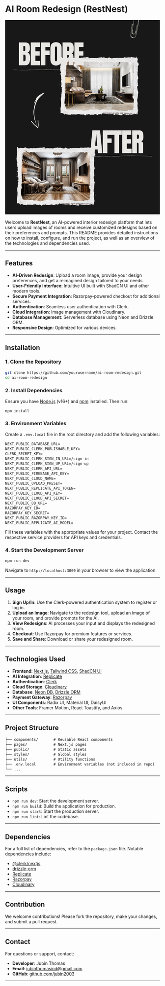 # AI Room Redesign (RestNest)

![RestNest](public/before-after.png)

Welcome to **RestNest**, an AI-powered interior redesign platform that lets users upload images of rooms and receive customized redesigns based on their preferences and prompts. This README provides detailed instructions on how to install, configure, and run the project, as well as an overview of the technologies and dependencies used.

---

## Features

- **AI-Driven Redesign**: Upload a room image, provide your design preferences, and get a reimagined design tailored to your needs.
- **User-Friendly Interface**: Intuitive UI built with ShadCN UI and other modern tools.
- **Secure Payment Integration**: Razorpay-powered checkout for additional services.
- **Authentication**: Seamless user authentication with Clerk.
- **Cloud Integration**: Image management with Cloudinary.
- **Database Management**: Serverless database using Neon and Drizzle ORM.
- **Responsive Design**: Optimized for various devices.

---

## Installation

### 1. Clone the Repository

```bash
git clone https://github.com/yourusername/ai-room-redesign.git
cd ai-room-redesign
```

### 2. Install Dependencies

Ensure you have [Node.js](https://nodejs.org/) (v16+) and [npm](https://www.npmjs.com/) installed. Then run:

```bash
npm install
```

### 3. Environment Variables

Create a `.env.local` file in the root directory and add the following variables:

```env
NEXT_PUBLIC_DATABASE_URL=
NEXT_PUBLIC_CLERK_PUBLISHABLE_KEY=
CLERK_SECRET_KEY=
NEXT_PUBLIC_CLERK_SIGN_IN_URL=/sign-in
NEXT_PUBLIC_CLERK_SIGN_UP_URL=/sign-up
NEXT_PUBLIC_CLERK_API_URL=
NEXT_PUBLIC_FIREBASE_API_KEY=
NEXT_PUBLIC_CLOUD_NAME=
NEXT_PUBLIC_UPLOAD_PRESET=
NEXT_PUBLIC_REPLICATE_API_TOKEN=
NEXT_PUBLIC_CLOUD_API_KEY=
NEXT_PUBLIC_CLOUD_API_SECRET=
NEXT_PUBLIC_DB_URL=
RAZORPAY_KEY_ID=
RAZORPAY_KEY_SECRET=
NEXT_PUBLIC_RAZORPAY_KEY_ID=
NEXT_PUBLIC_REPLICATE_AI_MODEL=
```

Fill these variables with the appropriate values for your project. Contact the respective service providers for API keys and credentials.

### 4. Start the Development Server

```bash
npm run dev
```

Navigate to `http://localhost:3000` in your browser to view the application.

---

## Usage

1. **Sign Up/In**: Use the Clerk-powered authentication system to register or log in.
2. **Upload an Image**: Navigate to the redesign tool, upload an image of your room, and provide prompts for the AI.
3. **View Redesigns**: AI processes your input and displays the redesigned room.
4. **Checkout**: Use Razorpay for premium features or services.
5. **Save and Share**: Download or share your redesigned room.

---

## Technologies Used

- **Frontend**: [Next.js](https://nextjs.org/), [Tailwind CSS](https://tailwindcss.com/), [ShadCN UI](https://shadcn.dev/)
- **AI Integration**: [Replicate](https://replicate.com/)
- **Authentication**: [Clerk](https://clerk.dev/)
- **Cloud Storage**: [Cloudinary](https://cloudinary.com/)
- **Database**: [Neon DB](https://neon.tech/), [Drizzle ORM](https://orm.drizzle.team/)
- **Payment Gateway**: [Razorpay](https://razorpay.com/)
- **UI Components**: Radix UI, Material UI, DaisyUI
- **Other Tools**: Framer Motion, React Toastify, and Axios

---

## Project Structure

```
├── components/       # Reusable React components
├── pages/            # Next.js pages
├── public/           # Static assets
├── styles/           # Global styles
├── utils/            # Utility functions
├── .env.local        # Environment variables (not included in repo)
└── ...
```

---

## Scripts

- `npm run dev`: Start the development server.
- `npm run build`: Build the application for production.
- `npm run start`: Start the production server.
- `npm run lint`: Lint the codebase.

---

## Dependencies

For a full list of dependencies, refer to the `package.json` file. Notable dependencies include:

- [@clerk/nextjs](https://clerk.dev/)
- [drizzle-orm](https://orm.drizzle.team/)
- [Replicate](https://replicate.com/)
- [Razorpay](https://razorpay.com/)
- [Cloudinary](https://cloudinary.com/)

---

## Contribution

We welcome contributions! Please fork the repository, make your changes, and submit a pull request.

---

## Contact

For questions or support, contact:

- **Developer**: Jubin Thomas
- **Email**: [jubinthomasind@gmail.com](mailto:jubinthomasind@gmail.com)
- **GitHub**: [github.com/jubin2003](https://github.com/jubin2003)

---


